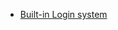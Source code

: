- [Built-in Login system](https://web.archive.org/web/20190203145128/https://simpleisbetterthancomplex.com/tutorial/2016/06/27/how-to-use-djangos-built-in-login-system.html)
